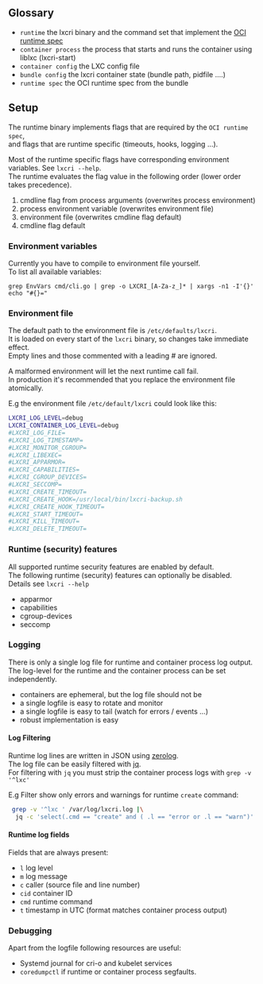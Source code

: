 ## Glossary

* `runtime` the lxcri binary and the command set that implement the [OCI runtime spec](https://github.com/opencontainers/runtime-spec/releases/download/v1.0.2/oci-runtime-spec-v1.0.2.html)
* `container process`  the process that starts and runs the container using liblxc (lxcri-start)
* `container config` the LXC config file
* `bundle config` the lxcri container state (bundle path, pidfile ....)
* `runtime spec` the OCI runtime spec from the bundle

## Setup 

The runtime binary implements flags that are required by the `OCI runtime spec`,</br>
and flags that are runtime specific (timeouts, hooks, logging ...).

Most of the runtime specific flags have corresponding environment variables. See `lxcri --help`.</br>
The runtime evaluates the flag value in the following order (lower order takes precedence).

1. cmdline flag from process arguments (overwrites process environment)
2. process environment variable (overwrites environment file)
3. environment file (overwrites cmdline flag default)
4. cmdline flag default

### Environment variables

Currently you have to compile to environment file yourself.</br>
To list  all available variables:

```
grep EnvVars cmd/cli.go | grep -o LXCRI_[A-Za-z_]* | xargs -n1 -I'{}' echo "#{}="
```

###  Environment file

The default path to the environment file is `/etc/defaults/lxcri`.</br>
It is loaded on every start of the `lxcri` binary, so changes take immediate effect.</br>
Empty lines and those commented with a leading *#* are ignored.</br>

A malformed environment will let the next runtime call fail.</br>
In production it's recommended that you replace the environment file atomically.</br>

E.g the environment file `/etc/default/lxcri` could look like this:

```sh
LXCRI_LOG_LEVEL=debug
LXCRI_CONTAINER_LOG_LEVEL=debug
#LXCRI_LOG_FILE=
#LXCRI_LOG_TIMESTAMP=
#LXCRI_MONITOR_CGROUP=
#LXCRI_LIBEXEC=
#LXCRI_APPARMOR=
#LXCRI_CAPABILITIES=
#LXCRI_CGROUP_DEVICES=
#LXCRI_SECCOMP=
#LXCRI_CREATE_TIMEOUT=
#LXCRI_CREATE_HOOK=/usr/local/bin/lxcri-backup.sh
#LXCRI_CREATE_HOOK_TIMEOUT=
#LXCRI_START_TIMEOUT=
#LXCRI_KILL_TIMEOUT=
#LXCRI_DELETE_TIMEOUT=
```

### Runtime (security) features

All supported runtime security features are enabled by default.</br>
The following runtime (security) features can optionally be disabled.</br>
Details see `lxcri --help`

* apparmor
* capabilities
* cgroup-devices
* seccomp

### Logging

There is only a single log file for runtime and container process log output.</br>
The log-level for the runtime and the container process can be set independently.

* containers are ephemeral, but the log file should not be
* a single logfile is easy to rotate and monitor
* a single logfile is easy to tail (watch for errors / events ...)
* robust implementation is easy

#### Log Filtering

Runtime log lines are written in JSON using [zerolog](https://github.com/rs/zerolog).</br>
The log file can be easily filtered with [jq](https://stedolan.github.io/jq/).</br>
For filtering with  `jq` you must strip the container process logs with `grep -v '^lxc'`</br>

E.g Filter show only errors and warnings for runtime `create` command:

```sh
 grep -v '^lxc ' /var/log/lxcri.log |\
  jq -c 'select(.cmd == "create" and ( .l == "error or .l == "warn")'
```

#### Runtime log fields

Fields that are always present:

* `l` log level
* `m` log message
* `c` caller (source file and line number)
* `cid` container ID
* `cmd` runtime command
* `t` timestamp in UTC (format matches container process output)

### Debugging

Apart from the logfile following resources are useful:

* Systemd journal for cri-o and kubelet services
* `coredumpctl` if runtime or container process segfaults.
